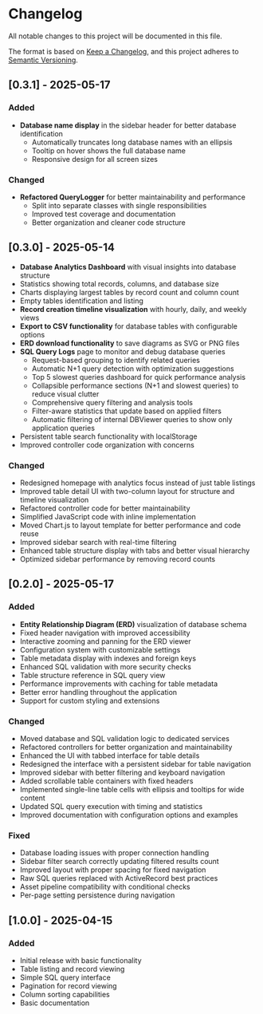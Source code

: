 # Changelog

All notable changes to this project will be documented in this file.

The format is based on [Keep a Changelog](https://keepachangelog.com/en/1.0.0/),
and this project adheres to [Semantic Versioning](https://semver.org/spec/v2.0.0.html).

## [0.3.1] - 2025-05-17

### Added

- **Database name display** in the sidebar header for better database identification
  - Automatically truncates long database names with an ellipsis
  - Tooltip on hover shows the full database name
  - Responsive design for all screen sizes

### Changed

- **Refactored QueryLogger** for better maintainability and performance
  - Split into separate classes with single responsibilities
  - Improved test coverage and documentation
  - Better organization and cleaner code structure

## [0.3.0] - 2025-05-14

- **Database Analytics Dashboard** with visual insights into database structure
- Statistics showing total records, columns, and database size
- Charts displaying largest tables by record count and column count
- Empty tables identification and listing
- **Record creation timeline visualization** with hourly, daily, and weekly views
- **Export to CSV functionality** for database tables with configurable options
- **ERD download functionality** to save diagrams as SVG or PNG files
- **SQL Query Logs** page to monitor and debug database queries
  - Request-based grouping to identify related queries
  - Automatic N+1 query detection with optimization suggestions
  - Top 5 slowest queries dashboard for quick performance analysis
  - Collapsible performance sections (N+1 and slowest queries) to reduce visual clutter
  - Comprehensive query filtering and analysis tools
  - Filter-aware statistics that update based on applied filters
  - Automatic filtering of internal DBViewer queries to show only application queries
- Persistent table search functionality with localStorage
- Improved controller code organization with concerns

### Changed

- Redesigned homepage with analytics focus instead of just table listings
- Improved table detail UI with two-column layout for structure and timeline visualization
- Refactored controller code for better maintainability
- Simplified JavaScript code with inline implementation
- Moved Chart.js to layout template for better performance and code reuse
- Improved sidebar search with real-time filtering
- Enhanced table structure display with tabs and better visual hierarchy
- Optimized sidebar performance by removing record counts

## [0.2.0] - 2025-05-17

### Added

- **Entity Relationship Diagram (ERD)** visualization of database schema
- Fixed header navigation with improved accessibility
- Interactive zooming and panning for the ERD viewer
- Configuration system with customizable settings
- Table metadata display with indexes and foreign keys
- Enhanced SQL validation with more security checks
- Table structure reference in SQL query view
- Performance improvements with caching for table metadata
- Better error handling throughout the application
- Support for custom styling and extensions

### Changed

- Moved database and SQL validation logic to dedicated services
- Refactored controllers for better organization and maintainability
- Enhanced the UI with tabbed interface for table details
- Redesigned the interface with a persistent sidebar for table navigation
- Improved sidebar with better filtering and keyboard navigation
- Added scrollable table containers with fixed headers
- Implemented single-line table cells with ellipsis and tooltips for wide content
- Updated SQL query execution with timing and statistics
- Improved documentation with configuration options and examples

### Fixed

- Database loading issues with proper connection handling
- Sidebar filter search correctly updating filtered results count
- Improved layout with proper spacing for fixed navigation
- Raw SQL queries replaced with ActiveRecord best practices
- Asset pipeline compatibility with conditional checks
- Per-page setting persistence during navigation

## [1.0.0] - 2025-04-15

### Added

- Initial release with basic functionality
- Table listing and record viewing
- Simple SQL query interface
- Pagination for record viewing
- Column sorting capabilities
- Basic documentation
